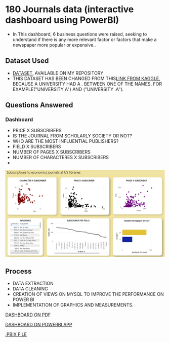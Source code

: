 # 180 Journals data (interactive dashboard using PowerBI)
  - In This dashboard, 6 business questions were raised, seeking to understand if there is any more relevant factor or factors that make a newspaper more popular or expensive..

## Dataset Used
  -  [DATASET](https://github.com/LucasNatalePires/Journalsdata/blob/main/Journals.csv), AVAILABLE ON MY REPOSITORY
  -  THIS DATASET HAS BEEN CHANGED FROM THIS[LINK FROM KAGGLE](https://www.kaggle.com/datasets/utkarshx27/economics-journal-subscription-data), BECAUSE A UNIVERSITY HAD A . BETWEEN ONE OF THE NAMES, FOR EXAMPLE("UNIVERSITY A") AND ("UNIVERSITY .A").


## Questions Answered
### Dashboard 
- PRICE X SUBSCRIBERS
- IS THE JOURNAL FROM SCHOLARLY SOCIETY OR NOT?
- WHO ARE THE MOST INFLUENTIAL PUBLISHERS?
- FIELD X SUBSCRIBERS
- NUMBER OF PAGES X SUBSCRIBERS
- NUMBER OF CHARACTERES X SUBSCRIBERS
- 
![DASHBOARD](https://github.com/LucasNatalePires/Journalsdata/blob/main/journals%20dashboard.png)


## Process
- DATA EXTRACTION
- DATA CLEANING
- CREATION OF VIEWS ON MYSQL TO IMPROVE THE PERFORMANCE ON POWER BI
- IMPLEMENTATION OF GRAPHICS AND MEASUREMENTS.


[DASHBOARD ON PDF](https://github.com/LucasNatalePires/Journalsdata/blob/main/journals%20dashboard.pdf)

[DASHBOARD ON POWERBI APP](https://app.powerbi.com/groups/me/reports/ed286c8b-b2b8-4e14-b19c-44779cf81a7d/366fadf308ddb9ddeb6a?experience=power-bi)

[.PBIX FILE](https://github.com/LucasNatalePires/Journalsdata/blob/main/journals.pbix)
